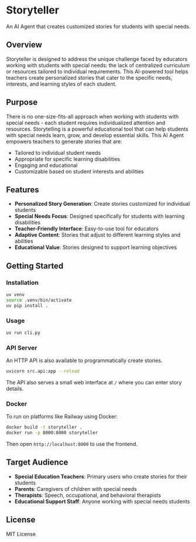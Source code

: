 # Storyteller

An AI Agent that creates customized stories for students with special needs.

## Overview

Storyteller is designed to address the unique challenge faced by educators working with students with special needs: the lack of centralized curriculum or resources tailored to individual requirements. This AI-powered tool helps teachers create personalized stories that cater to the specific needs, interests, and learning styles of each student.

## Purpose

There is no one-size-fits-all approach when working with students with special needs - each student requires individualized attention and resources. Storytelling is a powerful educational tool that can help students with special needs learn, grow, and develop essential skills. This AI Agent empowers teachers to generate stories that are:

- Tailored to individual student needs
- Appropriate for specific learning disabilities
- Engaging and educational
- Customizable based on student interests and abilities

## Features

- **Personalized Story Generation**: Create stories customized for individual students
- **Special Needs Focus**: Designed specifically for students with learning disabilities
- **Teacher-Friendly Interface**: Easy-to-use tool for educators
- **Adaptive Content**: Stories that adjust to different learning styles and abilities
- **Educational Value**: Stories designed to support learning objectives

## Getting Started

### Installation

```bash
uv venv
source .venv/bin/activate
uv pip install .
```

### Usage

```bash
uv run cli.py
```

### API Server

An HTTP API is also available to programmatically create stories.

```bash
uvicorn src.api:app --reload
```

The API also serves a small web interface at `/` where you can enter story details.

### Docker

To run on platforms like Railway using Docker:

```bash
docker build -t storyteller .
docker run -p 8000:8000 storyteller
```

Then open `http://localhost:8000` to use the frontend.

## Target Audience

- **Special Education Teachers**: Primary users who create stories for their students
- **Parents**: Caregivers of children with special needs
- **Therapists**: Speech, occupational, and behavioral therapists
- **Educational Support Staff**: Anyone working with special needs students

## License

MIT License
